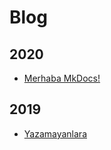 # Blog

## 2020

* [Merhaba MkDocs!](./2020-01-19-merhaba-mkdocs.md)

## 2019

* [Yazamayanlara](./2019-09-05-yazamayanlara.md)
